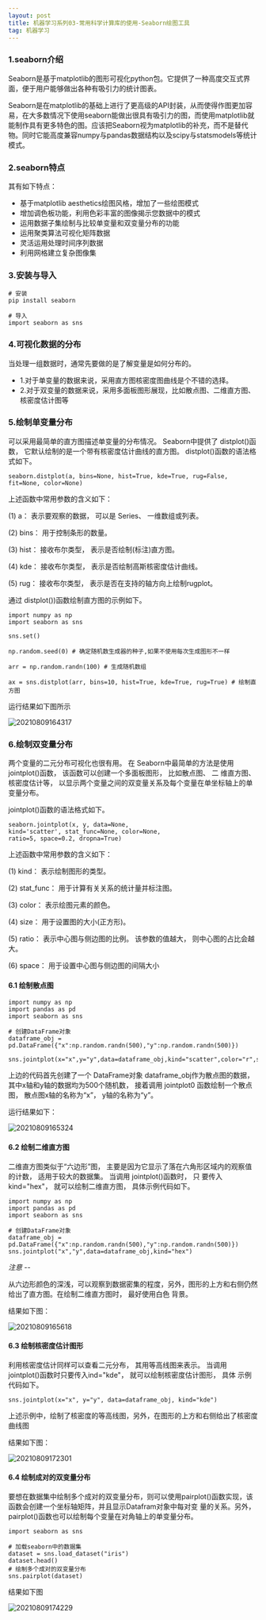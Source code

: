 ```yaml
---
layout: post
title: 机器学习系列03-常用科学计算库的使用-Seaborn绘图工具
tag: 机器学习
---
```


### 1.seaborn介绍

Seaborn是基于matplotlib的图形可视化python包。它提供了一种高度交互式界面，便于用户能够做出各种有吸引力的统计图表。

Seaborn是在matplotlib的基础上进行了更高级的API封装，从而使得作图更加容易，在大多数情况下使用seaborn能做出很具有吸引力的图，而使用matplotlib就能制作具有更多特色的图。应该把Seaborn视为matplotlib的补充，而不是替代物。同时它能高度兼容numpy与pandas数据结构以及scipy与statsmodels等统计模式。

### 2.seaborn特点

其有如下特点：

- 基于matplotlib aesthetics绘图风格，增加了一些绘图模式
- 增加调色板功能，利用色彩丰富的图像揭示您数据中的模式
- 运用数据子集绘制与比较单变量和双变量分布的功能
- 运用聚类算法可视化矩阵数据
- 灵活运用处理时间序列数据
- 利用网格建立复杂图像集

### 3.安装与导入

    # 安装
    pip install seaborn

    # 导入
    import seaborn as sns

### 4.可视化数据的分布

当处理一组数据时，通常先要做的是了解变量是如何分布的。

- 1.对于单变量的数据来说，采用直方图核密度图曲线是个不错的选择。
- 2.对于双变量的数据来说，采用多面板图形展现，比如散点图、二维直方图、核密度估计图等

### 5.绘制单变量分布

可以采用最简单的直方图描述单变量的分布情况。 Seaborn中提供了 distplot()函数， 它默认绘制的是一个带有核密度估计曲线的直方图。
distplot()函数的语法格式如下。

    seaborn.distplot(a, bins=None, hist=True, kde=True, rug=False, fit=None, color=None)

上述函数中常用参数的含义如下：

(1) a： 表示要观察的数据， 可以是 Series、 一维数组或列表。

(2) bins： 用于控制条形的数量。

(3) hist： 接收布尔类型， 表示是否绘制(标注)直方图。

(4) kde： 接收布尔类型， 表示是否绘制高斯核密度估计曲线。

(5) rug： 接收布尔类型， 表示是否在支持的轴方向上绘制rugplot。

通过 distplot())函数绘制直方图的示例如下。

    import numpy as np
    import seaborn as sns

    sns.set()

    np.random.seed(0) # 确定随机数生成器的种子,如果不使用每次生成图形不一样

    arr = np.random.randn(100) # 生成随机数组

    ax = sns.distplot(arr, bins=10, hist=True, kde=True, rug=True) # 绘制直方图

运行结果如下图所示

![20210809164317](https://i.loli.net/2021/08/09/DC2kt5ifKM91q6x.png)

### 6.绘制双变量分布

两个变量的二元分布可视化也很有用。 在 Seaborn中最简单的方法是使用 jointplot()函数， 该函数可以创建一个多面板图形， 比如散点图、 二
维直方图、 核密度估计等， 以显示两个变量之间的双变量关系及每个变量在单坐标轴上的单变量分布。

jointplot()函数的语法格式如下。

    seaborn.jointplot(x, y, data=None,
    kind='scatter', stat_func=None, color=None,
    ratio=5, space=0.2, dropna=True)

上述函数中常用参数的含义如下：

(1) kind： 表示绘制图形的类型。

(2) stat_func： 用于计算有关关系的统计量并标注图。

(3) color： 表示绘图元素的颜色。

(4) size： 用于设置图的大小(正方形)。

(5) ratio： 表示中心图与侧边图的比例。 该参数的值越大， 则中心图的占比会越大。

(6) space： 用于设置中心图与侧边图的间隔大小

#### 6.1 绘制散点图

    import numpy as np
    import pandas as pd
    import seaborn as sns

    # 创建DataFrame对象
    dataframe_obj = pd.DataFrame({"x":np.random.randn(500),"y":np.random.randn(500)})
    
    sns.jointplot(x="x",y="y",data=dataframe_obj,kind="scatter",color="r",size=8,ratio=5,space=1)

上边的代码首先创建了一个 DataFrame对象 dataframe_obj作为散点图的数据， 其中x轴和y轴的数据均为500个随机数， 接着调用 jointplot0
函数绘制一个散点图， 散点图x轴的名称为“x”， y轴的名称为“y”。

运行结果如下：

![20210809165324](https://i.loli.net/2021/08/09/gS5oLrE2TwJdAb7.png)

#### 6.2 绘制二维直方图

二维直方图类似于“六边形”图， 主要是因为它显示了落在六角形区域内的观察值的计数， 适用于较大的数据集。 当调用 jointplot()函数时， 只
要传入kind="hex"， 就可以绘制二维直方图， 具体示例代码如下。

    import numpy as np
    import pandas as pd
    import seaborn as sns

    # 创建DataFrame对象
    dataframe_obj = pd.DataFrame({"x":np.random.randn(500),"y":np.random.randn(500)})
    sns.jointplot("x","y",data=dataframe_obj,kind="hex")

*注意* --

从六边形颜色的深浅，可以观察到数据密集的程度，另外，图形的上方和右侧仍然给出了直方图。在绘制二维直方图时， 最好使用白色
背景。

结果如下图：

![20210809165618](https://i.loli.net/2021/08/09/lZgAzXWOcm97kLF.png)

#### 6.3 绘制核密度估计图形

利用核密度估计同样可以查看二元分布， 其用等高线图来表示。 当调用jointplot()函数时只要传入ind="kde"， 就可以绘制核密度估计图形， 具体
示例代码如下。

    sns.jointplot(x="x", y="y", data=dataframe_obj, kind="kde")

上述示例中，绘制了核密度的等高线图，另外，在图形的上方和右侧给出了核密度曲线图

结果如下图：

![20210809172301](https://i.loli.net/2021/08/09/EBk6xRJ9ZmdoUAL.png)

#### 6.4 绘制成对的双变量分布

要想在数据集中绘制多个成对的双变量分布，则可以使用pairplot()函数实现，该函数会创建一个坐标轴矩阵，并且显示Datafram对象中每对变
量的关系。另外，pairplot()函数也可以绘制每个变量在对角轴上的单变量分布。

    import seaborn as sns

    # 加载seaborn中的数据集
    dataset = sns.load_dataset("iris")
    dataset.head()
    # 绘制多个成对的双变量分布
    sns.pairplot(dataset)

结果如下图

![20210809174229](https://i.loli.net/2021/08/09/Tg4YJS5FNLlU1Ir.png)



